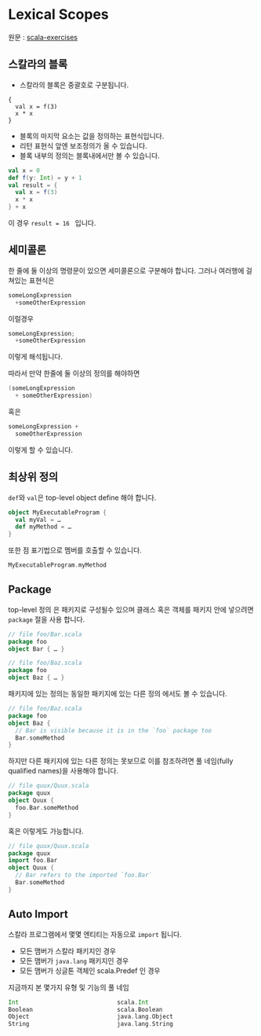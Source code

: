 # Lexical Scopes
원문 : [scala-exercises](https://www.scala-exercises.org/scala_tutorial/lexical_scopes)
## 스칼라의 블록
* 스칼라의 블록은 중괄호로 구분됩니다.
```
{
  val x = f(3)
  x * x
}
```
* 블록의 마지막 요소는 값을 정의하는 표현식입니다.
* 리턴 표현식 앞엔 보조정의가 올 수 있습니다.
* 블록 내부의 정의는 블록내에서만 볼 수 있습니다.

```scala
val x = 0
def f(y: Int) = y + 1
val result = {
  val x = f(3)
  x * x
} + x
```
이 경우 `result = 16 ` 입니다.

## 세미콜론
한 줄에 둘 이상의 명령문이 있으면 세미콜론으로 구분해야 합니다.
그러나 여러행에 걸쳐있는 표현식은
```scala
someLongExpression  
  +someOtherExpression 
```
이럴경우 
```scala
someLongExpression;  
  +someOtherExpression  
```
이렇게 해석됩니다.

따라서 만약 한줄에 둘 이상의 정의를 해야하면 
```scala
(someLongExpression  
  + someOtherExpression)  
```
혹은  
```scala
someLongExpression +  
  someOtherExpression  
```
이렇게 할 수 있습니다.  

## 최상위 정의
`def`와 `val`은 top-level object define 해야 합니다.
```scala
object MyExecutableProgram {
  val myVal = …
  def myMethod = …
}
```
또한 점 표기법으로 멤버를 호출할 수 있습니다.
```scala
MyExecutableProgram.myMethod
```

## Package
top-level 정의 은 패키지로 구성될수 있으며 클래스 혹은 객체를 패키지 안에 넣으려면 `package` 절을 사용 합니다.
```scala
// file foo/Bar.scala
package foo
object Bar { … }

// file foo/Baz.scala
package foo
object Baz { … }
```
패키지에 있는 정의는 동일한 패키지에 있는 다른 정의 에서도 볼 수 있습니다.
```scala
// file foo/Baz.scala
package foo
object Baz {
  // Bar is visible because it is in the `foo` package too
  Bar.someMethod
}
```

하지만 다른 패키지에 있는 다른 정의는 못보므로 이를 참조하려면 풀 네임(fully qualified names)을 사용해야 합니다.
```scala
// file quux/Quux.scala
package quux
object Quux {
  foo.Bar.someMethod
}
```
혹은 이렇게도 가능합니다.
```scala
// file quux/Quux.scala
package quux
import foo.Bar
object Quux {
  // Bar refers to the imported `foo.Bar`
  Bar.someMethod
}
```

## Auto Import
스칼라 프로그램에서 몇몇 엔티티는 자동으로 `import` 됩니다.
* 모든 맴버가 스칼라 패키지인 경우
* 모든 맴버가 `java.lang` 패키지인 경우 
* 모든 맴버가 싱글톤 객체인 scala.Predef 인 경우

지금까지 본 몇가지 유형 및 기능의 풀 네임 
```scala
Int                            scala.Int
Boolean                        scala.Boolean
Object                         java.lang.Object
String                         java.lang.String
```

